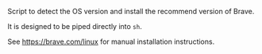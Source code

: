 Script to detect the OS version and install the recommend version of Brave.

It is designed to be piped directly into `sh`.

See https://brave.com/linux for manual installation instructions.
